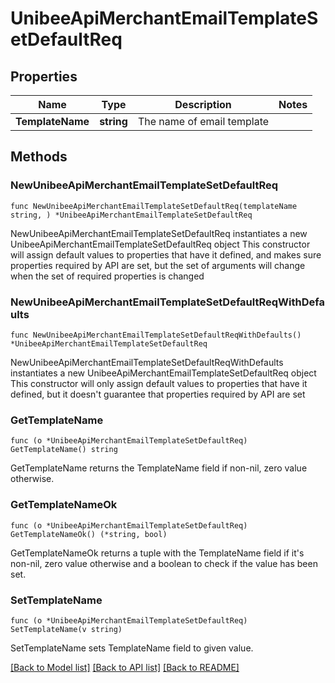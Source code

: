 # UnibeeApiMerchantEmailTemplateSetDefaultReq

## Properties

Name | Type | Description | Notes
------------ | ------------- | ------------- | -------------
**TemplateName** | **string** | The name of email template | 

## Methods

### NewUnibeeApiMerchantEmailTemplateSetDefaultReq

`func NewUnibeeApiMerchantEmailTemplateSetDefaultReq(templateName string, ) *UnibeeApiMerchantEmailTemplateSetDefaultReq`

NewUnibeeApiMerchantEmailTemplateSetDefaultReq instantiates a new UnibeeApiMerchantEmailTemplateSetDefaultReq object
This constructor will assign default values to properties that have it defined,
and makes sure properties required by API are set, but the set of arguments
will change when the set of required properties is changed

### NewUnibeeApiMerchantEmailTemplateSetDefaultReqWithDefaults

`func NewUnibeeApiMerchantEmailTemplateSetDefaultReqWithDefaults() *UnibeeApiMerchantEmailTemplateSetDefaultReq`

NewUnibeeApiMerchantEmailTemplateSetDefaultReqWithDefaults instantiates a new UnibeeApiMerchantEmailTemplateSetDefaultReq object
This constructor will only assign default values to properties that have it defined,
but it doesn't guarantee that properties required by API are set

### GetTemplateName

`func (o *UnibeeApiMerchantEmailTemplateSetDefaultReq) GetTemplateName() string`

GetTemplateName returns the TemplateName field if non-nil, zero value otherwise.

### GetTemplateNameOk

`func (o *UnibeeApiMerchantEmailTemplateSetDefaultReq) GetTemplateNameOk() (*string, bool)`

GetTemplateNameOk returns a tuple with the TemplateName field if it's non-nil, zero value otherwise
and a boolean to check if the value has been set.

### SetTemplateName

`func (o *UnibeeApiMerchantEmailTemplateSetDefaultReq) SetTemplateName(v string)`

SetTemplateName sets TemplateName field to given value.



[[Back to Model list]](../README.md#documentation-for-models) [[Back to API list]](../README.md#documentation-for-api-endpoints) [[Back to README]](../README.md)


